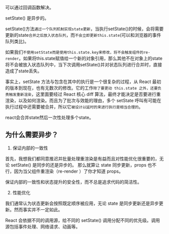 可以通过回调函数解决。

setState() 是异步的。

setState()方法`通过一个队列机制实现state更新`，当执行setState()的时候，会将需要更新的state`合并之后放入状态队列`，而`不会立即更新this.state`(可以和浏览器的事件队列类比)。

如果我们`不使用setState而是使用this.state.key来修改，将不会触发组件的re-render`。如果将this.state赋值给一个新的对象引用，那么其他不在对象上的state将不会被放入状态队列中，当下次调用setState()并对状态队列进行合并时，直接造成了state丢失。

事实上，setState 方法与包含在其中的执行是一个很复杂的过程，从 React 最初的版本到现在，也有无数次的修改。它的工作`除了要更动 this.state 之外，还要负责触发重新渲染`，这里面要经过 React 核心 diff 算法，最终才能决定是否要进行重渲染，以及如何渲染。而且为了批次与效能的理由，多个 setState 呼叫有可能在执行过程中还需要被合并，所以它`被设计以延时的来进行执行是相当合理的`。

react会合并state然后一次性处理多个state。

## 为什么需要异步？

1. 保证内部的一致性

首先，我想我们都同意推迟并批量处理重渲染是有益而且对性能优化很重要的，无论 setState() 是同步的还是异步的。
那么就算让 state 同步更新，props 也不行，因为当父组件重渲染（re-render ）了你才知道 props。

保证内部的一致性和状态提升的安全性，而不总是追求代码的简洁性。

2. 性能优化

我们通常认为状态更新会按照既定顺序被应用，无论 state 是同步更新还是异步更新。然而事实并不一定如此。

React 会依据不同的调用源，给不同的 setState() 调用分配不同的优先级。调用源包括事件处理、网络请求、动画等。

